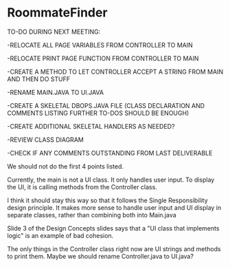 # RoommateFinder
TO-DO DURING NEXT MEETING:

-RELOCATE ALL PAGE VARIABLES FROM CONTROLLER TO MAIN

-RELOCATE PRINT PAGE FUNCTION FROM CONTROLLER TO MAIN

-CREATE A METHOD TO LET CONTROLLER ACCEPT A STRING FROM MAIN AND THEN DO STUFF

-RENAME MAIN.JAVA TO UI.JAVA

-CREATE A SKELETAL DBOPS.JAVA FILE (CLASS DECLARATION AND COMMENTS LISTING FURTHER TO-DOS SHOULD BE ENOUGH)

-CREATE ADDITIONAL SKELETAL HANDLERS AS NEEDED?

-REVIEW CLASS DIAGRAM

-CHECK IF ANY COMMENTS OUTSTANDING FROM LAST DELIVERABLE



We should not do the first 4 points listed.

Currently, the main is not a UI class. It only handles user input. To display the UI, it is calling methods from the Controller class.

I think it should stay this way so that it follows the Single Responsibility design principle.
It makes more sense to handle user input and UI display in separate classes, rather than combining both into Main.java

Slide 3 of the Design Concepts slides says that a "UI class that implements logic" is an example of bad cohesion.

The only things in the Controller class right now are UI strings and methods to print them. Maybe we should rename Controller.java to UI.java?




